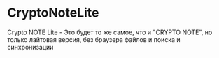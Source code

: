# CryptoNoteLite
Crypto NOTE Lite - Это будет то же самое, что и "CRYPTO NOTE", но только лайтовая версия, без браузера файлов и поиска и синхронизации

